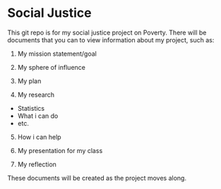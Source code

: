 # Social Justice

This git repo is for my social justice project on Poverty. There will be documents that you can to view information about my project, such as:

1. My mission statement/goal

2. My sphere of influence

3. My plan

4. My research
- Statistics
- What i can do
- etc.

5. How i can help

6. My presentation for my class

7. My reflection

These documents will be created as the project moves along. 
